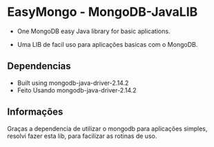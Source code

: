 # EasyMongo - MongoDB-JavaLIB
* One MongoDB easy Java library for basic aplications.

* Uma LIB de facil uso para aplicações basicas com o MongoDB.

Dependencias
---
* Built using mongodb-java-driver-2.14.2
* Feito Usando mongodb-java-driver-2.14.2

Informações
---
Graças a dependencia de utilizar o mongodb para aplicações simples, resolvi fazer esta lib, para facilizar as rotinas de uso.
